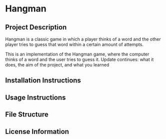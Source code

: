 # Hangman
## Project Description
Hangman is a classic game in which a player thinks of a word and the other player tries to guess that word within a certain amount of attempts.

This is an implementation of the Hangman game, where the computer thinks of a word and the user tries to guess it. 
Update continues: what it does, the aim of the project, and what you learned

## Installation Instructions

## Usage Instructions

## File Structure

## License Information
